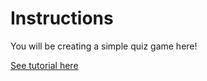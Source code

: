 # Instructions  

You will be creating a simple quiz game here!

[See tutorial here](https://thinkle-iacs.github.io/js1-docs//tutorials/quizgame.html)